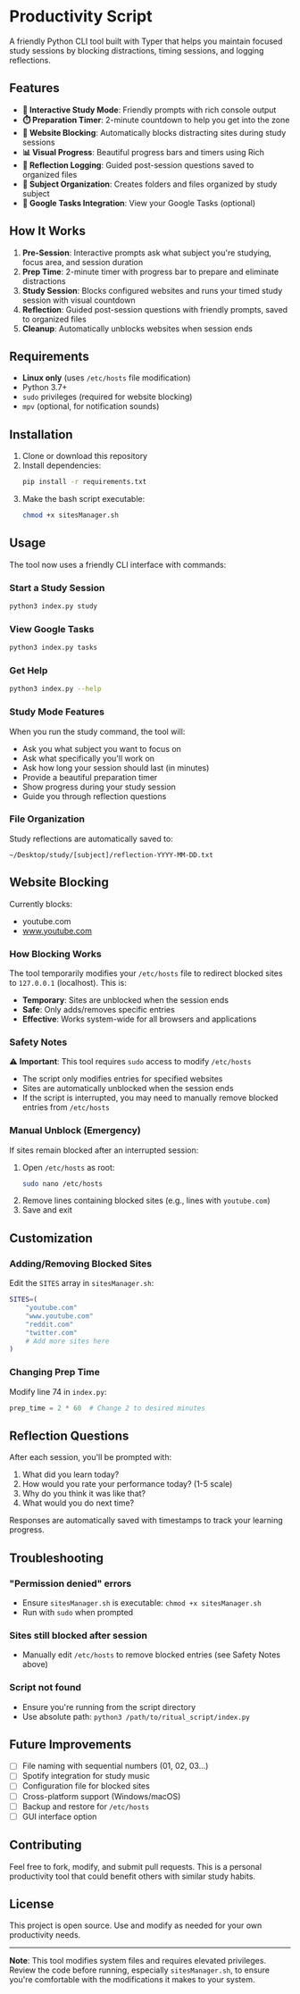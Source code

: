 # Productivity Script

A friendly Python CLI tool built with Typer that helps you maintain focused study sessions by blocking distractions, timing sessions, and logging reflections.

## Features

- **🎯 Interactive Study Mode**: Friendly prompts with rich console output
- **⏱️ Preparation Timer**: 2-minute countdown to help you get into the zone
- **🚫 Website Blocking**: Automatically blocks distracting sites during study sessions
- **📊 Visual Progress**: Beautiful progress bars and timers using Rich
- **📝 Reflection Logging**: Guided post-session questions saved to organized files
- **📁 Subject Organization**: Creates folders and files organized by study subject
- **🔗 Google Tasks Integration**: View your Google Tasks (optional)

## How It Works

1. **Pre-Session**: Interactive prompts ask what subject you're studying, focus area, and session duration
2. **Prep Time**: 2-minute timer with progress bar to prepare and eliminate distractions
3. **Study Session**: Blocks configured websites and runs your timed study session with visual countdown
4. **Reflection**: Guided post-session questions with friendly prompts, saved to organized files
5. **Cleanup**: Automatically unblocks websites when session ends

## Requirements

- **Linux only** (uses `/etc/hosts` file modification)
- Python 3.7+
- `sudo` privileges (required for website blocking)
- `mpv` (optional, for notification sounds)

## Installation

1. Clone or download this repository
2. Install dependencies:
   ```bash
   pip install -r requirements.txt
   ```
3. Make the bash script executable:
   ```bash
   chmod +x sitesManager.sh
   ```

## Usage

The tool now uses a friendly CLI interface with commands:

### Start a Study Session
```bash
python3 index.py study
```

### View Google Tasks
```bash
python3 index.py tasks
```

### Get Help
```bash
python3 index.py --help
```

### Study Mode Features
When you run the study command, the tool will:
- Ask you what subject you want to focus on
- Ask what specifically you'll work on  
- Ask how long your session should last (in minutes)
- Provide a beautiful preparation timer
- Show progress during your study session
- Guide you through reflection questions

### File Organization

Study reflections are automatically saved to:
```
~/Desktop/study/[subject]/reflection-YYYY-MM-DD.txt
```

## Website Blocking

Currently blocks:
- youtube.com
- www.youtube.com

### How Blocking Works

The tool temporarily modifies your `/etc/hosts` file to redirect blocked sites to `127.0.0.1` (localhost). This is:
- **Temporary**: Sites are unblocked when the session ends
- **Safe**: Only adds/removes specific entries
- **Effective**: Works system-wide for all browsers and applications

### Safety Notes

⚠️ **Important**: This tool requires `sudo` access to modify `/etc/hosts`

- The script only modifies entries for specified websites
- Sites are automatically unblocked when the session ends
- If the script is interrupted, you may need to manually remove blocked entries from `/etc/hosts`

### Manual Unblock (Emergency)

If sites remain blocked after an interrupted session:

1. Open `/etc/hosts` as root:
   ```bash
   sudo nano /etc/hosts
   ```
2. Remove lines containing blocked sites (e.g., lines with `youtube.com`)
3. Save and exit

## Customization

### Adding/Removing Blocked Sites

Edit the `SITES` array in `sitesManager.sh`:

```bash
SITES=(
    "youtube.com"
    "www.youtube.com"
    "reddit.com"
    "twitter.com"
    # Add more sites here
)
```

### Changing Prep Time

Modify line 74 in `index.py`:
```python
prep_time = 2 * 60  # Change 2 to desired minutes
```

## Reflection Questions

After each session, you'll be prompted with:
1. What did you learn today?
2. How would you rate your performance today? (1-5 scale)
3. Why do you think it was like that?
4. What would you do next time?

Responses are automatically saved with timestamps to track your learning progress.

## Troubleshooting

### "Permission denied" errors
- Ensure `sitesManager.sh` is executable: `chmod +x sitesManager.sh`
- Run with `sudo` when prompted

### Sites still blocked after session
- Manually edit `/etc/hosts` to remove blocked entries (see Safety Notes above)

### Script not found
- Ensure you're running from the script directory
- Use absolute path: `python3 /path/to/ritual_script/index.py`

## Future Improvements

- [ ] File naming with sequential numbers (01, 02, 03...)
- [ ] Spotify integration for study music
- [ ] Configuration file for blocked sites
- [ ] Cross-platform support (Windows/macOS)
- [ ] Backup and restore for `/etc/hosts`
- [ ] GUI interface option

## Contributing

Feel free to fork, modify, and submit pull requests. This is a personal productivity tool that could benefit others with similar study habits.

## License

This project is open source. Use and modify as needed for your own productivity needs.

---

**Note**: This tool modifies system files and requires elevated privileges. Review the code before running, especially `sitesManager.sh`, to ensure you're comfortable with the modifications it makes to your system.
